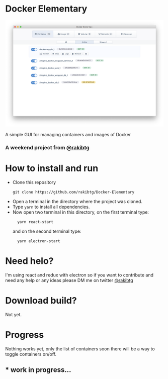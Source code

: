 # Docker Elementary

<p align="center">
  <img src="./assets/app4.png" alt="Docker Elementary - A simple GUI interface for Docker" title="Docker Elementary - A simple GUI interface for Docker">
</p>

A simple GUI for managing containers and images of Docker

### A weekend project from <a href="https://twitter.com/rakibtg">@rakibtg</a>

# How to install and run
- Clone this repository
  ```
  git clone https://github.com/rakibtg/Docker-Elementary
  ```
- Open a terminal in the directory where the project was cloned.
- Type `yarn` to install all dependencies.
- Now open two terminal in this directory, on the first terminal type:
  ```
    yarn react-start
  ```
  and on the second terminal type:
  ```
    yarn electron-start
  ```

# Need helo?
I'm using react and redux with electron so if you want to contribute and need any help or any ideas please DM me on twitter <a href="https://twitter.com/rakibtg">@rakibtg</a>

# Download build?
Not yet.

# Progress
Nothing works yet, only the list of containers soon there will be a way to toggle containers on/off.

## * work in progress...